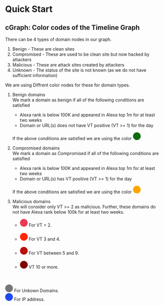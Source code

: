 # Quick Start

## cGraph: Color codes of the Timeline Graph

There can be 4 types of domain nodes in our graph.
<ol>
<li>Benign - These are clean sites</li>
<li>Compromised - These are used to be clean site but now hacked by attackers</li>
<li>Malicious - These are attack sites created by attackers</li>
<li>Unknown - The status of the site is not known (as we do not have sufficient information)</li>
</ol>

We are using Diffrent color nodes for these for domain types.
<ol>
<li>Benign domains
</li>
We mark a domain as benign if all of the following conditions are satisfied
<ul>
<li>Alexa rank is below 100K and appeared in Alexa top 1m for at least two weeks</li>
<li>Domain or URL(s) does not have VT positive (VT >= 1) for the day</li>
</ul>

If the above conditions are satisfied we are using the color <span style="height: 25px;width: 25px; border-radius: 50%;display: inline-block;background-color: #0e6b0e;"></span>


<li>Compromised domains</li>
We mark a domain as Compromised if all of the following conditions are satisfied

<ul>
<li>Alexa rank is below 100K and appeared in Alexa top 1m for at least two weeks</li>
<li>Domain or URL(s) has VT positive (VT >= 1) for the day</li>
</ul>

If the above conditions are satisfied we are using the color <span style="height: 25px;width: 25px; border-radius: 50%;display: inline-block;background-color: #FFA500;"></span>


<li>Malicious domains</li>
We will consider only VT >= 2 as malicious. Further, these domains do not have Alexa rank below 100k for at least two weeks.
<ul>
<li><span style="height: 25px;width: 25px; border-radius: 50%;display: inline-block;background-color: #EA3B52;"></span> For VT = 2.</li>
<br />
<li><span style="height: 25px;width: 25px; border-radius: 50%;display: inline-block;background-color: #FF2400;"></span> For VT 3 and 4.</li>
<br />
<li><span style="height: 25px;width: 25px; border-radius: 50%;display: inline-block;background-color: #BA110C;"></span> For VT between 5 and 9.</li>
<br />
<li><span style="height: 25px;width: 25px; border-radius: 50%;display: inline-block;background-color: #800000;"></span> VT 10 or more.</li>
<br />
</ul>
</ol>
<br />
<span style="height: 25px;width: 25px; border-radius: 50%;display: inline-block;background-color: #767676;"></span> For Unkown Domains.
<br />
<span style="height: 25px;width: 25px; border-radius: 50%;display: inline-block;background-color: #1f49f0;"></span> For IP address.
<br />
<br />

